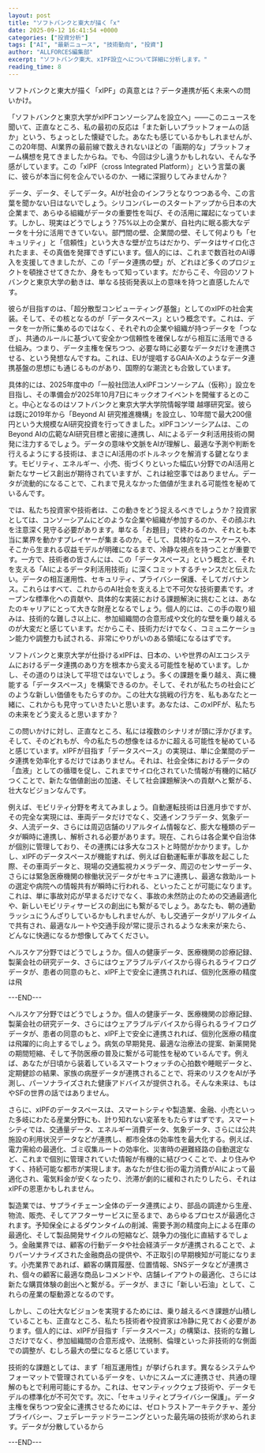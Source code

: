```yaml
---
layout: post
title: "ソフトバンクと東大が描く「x"
date: 2025-09-12 16:41:54 +0000
categories: ["投資分析"]
tags: ["AI", "最新ニュース", "技術動向", "投資"]
author: "ALLFORCES編集部"
excerpt: "ソフトバンク東大、xIPF設立へについて詳細に分析します。"
reading_time: 8
---
```


ソフトバンクと東大が描く「xIPF」の真意とは？データ連携が拓く未来への問いかけ。

「ソフトバンクと東京大学がxIPFコンソーシアムを設立へ」――このニュースを聞いて、正直なところ、私の最初の反応は「また新しいプラットフォームの話か」という、ちょっとした懐疑でした。あなたも感じているかもしれませんが、この20年間、AI業界の最前線で数えきれないほどの「画期的な」プラットフォーム構想を見てきましたからね。でも、今回は少し違うかもしれない、そんな予感がしています。この「xIPF（cross Integrated Platform）」という言葉の裏に、彼らが本当に何を企んでいるのか、一緒に深掘りしてみませんか？

データ、データ、そしてデータ。AIが社会のインフラとなりつつある今、この言葉を聞かない日はないでしょう。シリコンバレーのスタートアップから日本の大企業まで、あらゆる組織がデータの重要性を叫び、その活用に躍起になっています。しかし、現実はどうでしょう？75%以上の企業が、自社内に眠る膨大なデータを十分に活用できていない。部門間の壁、企業間の壁、そして何よりも「セキュリティ」と「信頼性」という大きな壁が立ちはだかり、データはサイロ化されたまま、その真価を発揮できずにいます。個人的には、これまで数百社のAI導入を支援してきましたが、この「データ連携の壁」が、どれほど多くのプロジェクトを頓挫させてきたか、身をもって知っています。だからこそ、今回のソフトバンクと東京大学の動きは、単なる技術発表以上の意味を持つと直感したんです。

彼らが目指すのは、「超分散型コンピューティング基盤」としてのxIPFの社会実装。そして、その核となるのが「データスペース」という概念です。これは、データを一か所に集めるのではなく、それぞれの企業や組織が持つデータを「つなぎ」、共通のルールに基づいて安全かつ信頼性を確保しながら相互に活用できる仕組み。つまり、データ主権を保ちつつ、必要な時に必要なデータだけを連携させる、という発想なんですね。これは、EUが提唱するGAIA-Xのようなデータ連携基盤の思想にも通じるものがあり、国際的な潮流とも合致しています。

具体的には、2025年度中の「一般社団法人xIPFコンソーシアム（仮称）」設立を目指し、その準備会が2025年10月7日にキックオフイベントを開催するとのこと。中心となるのはソフトバンクと東京大学大学院情報学環 越塚研究室。彼らは既に2019年から「Beyond AI 研究推進機構」を設立し、10年間で最大200億円という大規模なAI研究投資を行ってきました。xIPFコンソーシアムは、このBeyond AIの広範なAI研究目標と密接に連携し、AIによるデータ利活用技術の開発に注力するでしょう。データの意味や文脈をAIが理解し、最適な予測や判断を行えるようにする技術は、まさにAI活用のボトルネックを解消する鍵となります。モビリティ、エネルギー、小売、街づくりといった幅広い分野でのAI活用と新たなサービス創出が期待されていますが、これは絵空事ではありません。データが流動的になることで、これまで見えなかった価値が生まれる可能性を秘めているんです。

では、私たち投資家や技術者は、この動きをどう捉えるべきでしょうか？投資家としては、コンソーシアムにどのような企業や組織が参加するのか、その顔ぶれを注意深く見守る必要があります。単なる「お題目」で終わるのか、それとも本当に業界を動かすプレイヤーが集まるのか。そして、具体的なユースケースや、そこから生まれる収益モデルが明確になるまで、冷静な視点を持つことが重要です。一方で、技術者の皆さんには、この「データスペース」という概念と、それを支える「AIによるデータ利活用技術」に深くコミットするチャンスだと伝えたい。データの相互運用性、セキュリティ、プライバシー保護、そしてガバナンス。これらはすべて、これからのAI社会を支える上で不可欠な技術要素です。オープンな標準化への貢献や、具体的な実装における課題解決に挑むことは、あなたのキャリアにとって大きな財産となるでしょう。個人的には、この手の取り組みは、技術的な難しさ以上に、参加組織間の合意形成や文化的な壁を乗り越えるのが大変だと感じています。だからこそ、技術力だけでなく、コミュニケーション能力や調整力も試される、非常にやりがいのある領域になるはずです。

ソフトバンクと東京大学が仕掛けるxIPFは、日本の、いや世界のAIエコシステムにおけるデータ連携のあり方を根本から変える可能性を秘めています。しかし、その道のりは決して平坦ではないでしょう。多くの課題を乗り越え、真に機能する「データスペース」を構築できるのか。そして、それが私たちの社会にどのような新しい価値をもたらすのか。この壮大な挑戦の行方を、私もあなたと一緒に、これからも見守っていきたいと思います。あなたは、このxIPFが、私たちの未来をどう変えると思いますか？

この問いかけに対し、正直なところ、私には複数のシナリオが頭に浮かびます。そして、そのどれもが、今の私たちの想像をはるかに超える可能性を秘めていると感じています。xIPFが目指す「データスペース」の実現は、単に企業間のデータ連携を効率化するだけではありません。それは、社会全体におけるデータの「血液」としての循環を促し、これまでサイロ化されていた情報が有機的に結びつくことで、新たな価値創出の加速、そして社会課題解決への貢献へと繋がる、壮大なビジョンなんです。

例えば、モビリティ分野を考えてみましょう。自動運転技術は日進月歩ですが、その完全な実現には、車両データだけでなく、交通インフラデータ、気象データ、人流データ、さらには周辺店舗のリアルタイム情報など、膨大な種類のデータが瞬時に連携し、解析される必要があります。現在、これらは各企業や自治体が個別に管理しており、その連携には多大なコストと時間がかかります。しかし、xIPFのデータスペースが機能すれば、例えば自動運転車が事故を起こした際、その車両データと、現場の交通監視カメラデータ、周辺のセンサーデータ、さらには緊急医療機関の稼働状況データがセキュアに連携し、最適な救助ルートの選定や病院への情報共有が瞬時に行われる、といったことが可能になります。これは、単に事故対応が早まるだけでなく、事故の未然防止のための交通最適化や、新しいモビリティサービスの創出にも繋がるでしょう。あなたも、朝の通勤ラッシュにうんざりしているかもしれませんが、もし交通データがリアルタイムで共有され、最適なルートや交通手段が常に提示されるような未来が来たら、どんなに快適になるか想像してみてください。

ヘルスケア分野ではどうでしょうか。個人の健康データ、医療機関の診療記録、製薬会社の研究データ、さらにはウェアラブルデバイスから得られるライフログデータが、患者の同意のもと、xIPF上で安全に連携されれば、個別化医療の精度は飛

---END---

ヘルスケア分野ではどうでしょうか。個人の健康データ、医療機関の診療記録、製薬会社の研究データ、さらにはウェアラブルデバイスから得られるライフログデータが、患者の同意のもと、xIPF上で安全に連携されれば、個別化医療の精度は飛躍的に向上するでしょう。病気の早期発見、最適な治療法の提案、新薬開発の期間短縮、そして予防医療の普及に繋がる可能性を秘めているんです。例えば、あなたが日頃から装着しているスマートウォッチの心拍数や睡眠データと、定期健診の結果、家族の病歴データが連携されることで、将来のリスクをAIが予測し、パーソナライズされた健康アドバイスが提供される。そんな未来は、もはやSFの世界の話ではありません。

さらに、xIPFのデータスペースは、スマートシティや製造業、金融、小売といった多岐にわたる産業分野にも、計り知れない変革をもたらすはずです。スマートシティでは、交通量データ、エネルギー消費データ、気象データ、さらには公共施設の利用状況データなどが連携し、都市全体の効率性を最大化する。例えば、電力需給の最適化、ゴミ収集ルートの効率化、災害時の避難経路の自動選定など、これまで個別に管理されていた情報が有機的に結びつくことで、より住みやすく、持続可能な都市が実現します。あなたが住む街の電力消費がAIによって最適化され、電気料金が安くなったり、渋滞が劇的に緩和されたりしたら、それはxIPFの恩恵かもしれません。

製造業では、サプライチェーン全体のデータ連携により、部品の調達から生産、物流、販売、そしてアフターサービスに至るまで、あらゆるプロセスが最適化されます。予知保全によるダウンタイムの削減、需要予測の精度向上による在庫の最適化、そして製品開発サイクルの短縮など、競争力の強化に直結するでしょう。金融業界では、顧客の行動データや社会経済データが連携されることで、よりパーソナライズされた金融商品の提供や、不正取引の早期検知が可能になります。小売業界であれば、顧客の購買履歴、位置情報、SNSデータなどが連携され、個々の顧客に最適な商品レコメンドや、店舗レイアウトの最適化、さらには新たな購買体験の創出へと繋がる。データが、まさに「新しい石油」として、これらの産業の駆動源となるのです。

しかし、この壮大なビジョンを実現するためには、乗り越えるべき課題が山積していることも、正直なところ、私たち技術者や投資家は冷静に見ておく必要があります。個人的には、xIPFが目指す「データスペース」の構築は、技術的な難しさだけでなく、参加組織間の合意形成や、法規制、倫理といった非技術的な側面での調整が、むしろ最大の壁になると感じています。

技術的な課題としては、まず「相互運用性」が挙げられます。異なるシステムやフォーマットで管理されているデータを、いかにスムーズに連携させ、共通の理解のもとで利用可能にするか。これは、セマンティックウェブ技術や、データモデルの標準化が不可欠です。次に、「セキュリティとプライバシー保護」。データ主権を保ちつつ安全に連携させるためには、ゼロトラストアーキテクチャ、差分プライバシー、フェデレーテッドラーニングといった最先端の技術が求められます。データが分散しているから

---END---